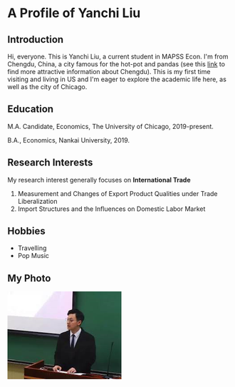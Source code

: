 # A Profile of Yanchi Liu
## Introduction
Hi, everyone. This is Yanchi Liu, a current student in MAPSS Econ. I'm from Chengdu, China, a city famous for the hot-pot and pandas (see this [link](https://en.wikipedia.org/wiki/Chengdu) to find more attractive information about Chengdu). This is my first time visiting and living in US and I'm eager to explore the academic life here, as well as the city of Chicago.

## Education
M.A. Candidate, Economics, The University of Chicago, 2019-present.

B.A., Economics, Nankai University, 2019.

## Research Interests
My research interest generally focuses on **International Trade**

1. Measurement and Changes of Export Product Qualities under Trade Liberalization
2. Import Structures and the Influences on Domestic Labor Market

## Hobbies
* Travelling
* Pop Music

## My Photo
![](Yanchi.png)


